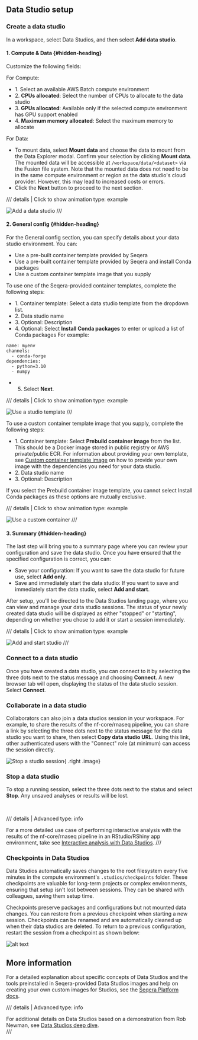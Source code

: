 ## Data Studio setup

### Create a data studio

In a workspace, select Data Studios, and then select **Add data studio**.

#### 1. Compute & Data {#hidden-heading}

Customize the following fields:

For Compute:

- 1\. Select an available AWS Batch compute environment
- 2\. **CPUs allocated**: Select the number of CPUs to allocate to the data studio
- 3\. **GPUs allocated**: Available only if the selected compute environment has GPU support enabled
- 4\. **Maximum memory allocated**: Select the maximum memory to allocate

For Data:

- To mount data, select **Mount data** and choose the data to mount from the Data Explorer modal. Confirm your selection by clicking **Mount data**. The mounted data will be accessible at `/workspace/data/<dataset>` via the Fusion file system. Note that the mounted data does not need to be in the same compute environment or region as the data studio's cloud provider. However, this may lead to increased costs or errors.
- Click the **Next** button to proceed to the next section.

/// details | Click to show animation
        type: example

![Add a data studio](assets/sp-cloud-ds-compute-and-data.gif)
///

#### 2. General config {#hidden-heading}

For the General config section, you can specify details about your data studio environment. You can:

- Use a pre-built container template provided by Seqera
- Use a pre-built container template provided by Seqera and install Conda packages
- Use a custom container template image that you supply

To use one of the Seqera-provided container templates, complete the following steps:

- 1\. Container template: Select a data studio template from the dropdown list.
- 2\. Data studio name
- 3\. Optional: Description
- 4\. Optional: Select **Install Conda packages** to enter or upload a list of Conda packages
  For example:

```
name: myenv
channels:
  - conda-forge
dependencies:
  - python=3.10
  - numpy
```

- 5. Select **Next**.

/// details | Click to show animation
    type: example

![Use a studio template](assets/sp-cloud-ds-use-template.gif)
///

To use a custom container template image that you supply, complete the following steps:

- 1\. Container template: Select **Prebuild container image** from the list. This should be a Docker image stored in public registry or AWS private/public ECR. For information about providing your own template, see [Custom container template image](https://docs.seqera.io/platform/24.2/data_studios#custom-container-template-image) on how to provide your own image with the dependencies you need for your data studio.
- 2\. Data studio name
- 3\. Optional: Description

If you select the Prebuild container image template, you cannot select Install Conda packages as these options are mutually exclusive.

/// details | Click to show animation
    type: example

![Use a custom container](assets/sp-cloud-ds-custom-container.gif)
///

#### 3. Summary {#hidden-heading}

The last step will bring you to a summary page where you can review your configuration and save the data studio. Once you have ensured that the specified configuration is correct, you can:

- Save your configuration: If you want to save the data studio for future use, select **Add only**.
- Save and immediately start the data studio: If you want to save and immediately start the data studio, select **Add and start**.

After setup, you'll be directed to the Data Studios landing page, where you can view and manage your data studio sessions. The status of your newly created data studio will be displayed as either "stopped" or "starting", depending on whether you chose to add it or start a session immediately.

/// details | Click to show animation
    type: example

![Add and start studio](assets/sp-cloud-ds-add-start.gif)
///

### Connect to a data studio

Once you have created a data studio, you can connect to it by selecting the three dots next to the status message and choosing **Connect**. A new browser tab will open, displaying the status of the data studio session. Select **Connect**.

### Collaborate in a data studio

Collaborators can also join a data studios session in your workspace. For example, to share the results of the nf-core/rnaseq pipeline, you can share a link by selecting the three dots next to the status message for the data studio you want to share, then select **Copy data studio URL**. Using this link, other authenticated users with the "Connect" role (at minimum) can access the session directly.

<div style="clear: both;"></div>

![Stop a studio session](assets/stop-a-studio.png){ .right .image}

### Stop a data studio

To stop a running session, select the three dots next to the status and select **Stop**. Any unsaved analyses or results will be lost.<br>

<div style="clear: both;"></div>

<br>

/// details | Advanced
    type: info

For a more detailed use case of performing interactive analysis with the results of the nf-core/rnaseq pipeline in an RStudio/RShiny app environment, take see [Interactive analysis with Data Studios](./011_interactive_analysis_data_studios.md).
///

### Checkpoints in Data Studios

Data Studios automatically saves changes to the root filesystem every five minutes in the compute environment's `.studios/checkpoints` folder. These checkpoints are valuable for long-term projects or complex environments, ensuring that setup isn't lost between sessions. They can be shared with colleagues, saving them setup time.

Checkpoints preserve packages and configurations but not mounted data changes. You can restore from a previous checkpoint when starting a new session. Checkpoints can be renamed and are automatically cleaned up when their data studios are deleted. To return to a previous configuration, restart the session from a checkpoint as shown below:

![alt text](assets/data-studio-checkpoints.png)

## More information

For a detailed explanation about specific concepts of Data Studios and the tools preinstalled in Seqera-provided Data Studios images and help on creating your own custom images for Studios, see the [Seqera Platform docs](https://docs.seqera.io/platform/24.2/data_studios).

/// details | Advanced
    type: info

For additional details on Data Studios based on a demonstration from Rob Newman, see [Data Studios deep dive](./014_data_studios_deep_dive.md).  
///
